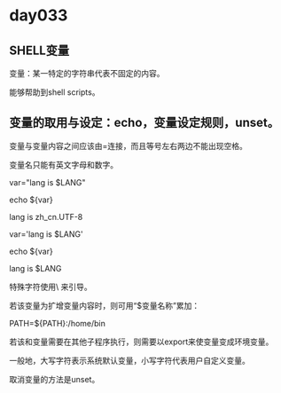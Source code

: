 # day033

## SHELL变量

变量：某一特定的字符串代表不固定的内容。

能够帮助到shell scripts。

## 变量的取用与设定：echo，变量设定规则，unset。

变量与变量内容之间应该由=连接，而且等号左右两边不能出现空格。

变量名只能有英文字母和数字。

var="lang is  $LANG" 

echo ${var}

lang is zh_cn.UTF-8



var='lang is  $LANG'

echo ${var}

lang is $LANG



特殊字符使用\ 来引导。



若该变量为扩增变量内容时，则可用“$变量名称”累加：

PATH=${PATH}:/home/bin



若该和变量需要在其他子程序执行，则需要以export来使变量变成环境变量。

一般地，大写字符表示系统默认变量，小写字符代表用户自定义变量。



取消变量的方法是unset。

